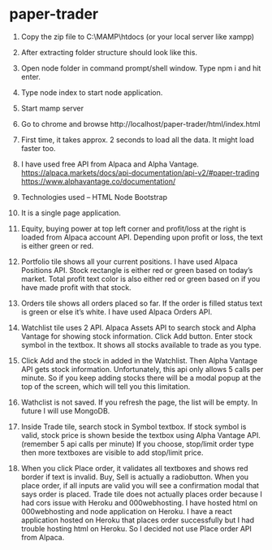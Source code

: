 # paper-trader
1.	Copy the zip file to C:\MAMP\htdocs (or your local server like xampp)
2.	After extracting folder structure should look like this. 
3.	Open node folder in command prompt/shell window. Type npm i and hit enter. 
4.	Type node index to start node application. 
5.	Start mamp server 
6.	Go to chrome and browse http://localhost/paper-trader/html/index.html
7.	First time, it takes approx. 2 seconds to load all the data. It might load faster too.
8.	I have used free API from Alpaca and Alpha Vantage.
https://alpaca.markets/docs/api-documentation/api-v2/#paper-trading
https://www.alphavantage.co/documentation/
9.	Technologies used – HTML Node Bootstrap
10.	 It is a single page application.
11.	Equity, buying power at top left corner and profit/loss at the right is loaded from Alpaca account API. Depending upon profit or loss, the text is either green or red.
12.	Portfolio tile shows all your current positions. I have used Alpaca Positions API. Stock rectangle is either red or green based on today’s market. Total profit text color is also either red or green based on if you have made profit with that stock.
13.	Orders tile shows all orders placed so far. If the order is filled status text is green or else it’s white. I have used Alpaca Orders API.
14.	Watchlist tile uses 2 API. Alpaca Assets API to search stock and Alpha Vantage for showing stock information. Click Add button. Enter stock symbol in the textbox. It shows all stocks available to trade as you type.
 
15.	Click Add and the stock in added in the Watchlist. Then Alpha Vantage API gets stock information. Unfortunately, this api only allows 5 calls per minute. So if you keep adding stocks there will be a modal popup at the top of the screen, which will tell you this limitation.
16.	Wathclist is not saved. If you refresh the page, the list will be empty. In future I will use MongoDB.
17.	Inside Trade tile, search stock in Symbol textbox. If stock symbol is valid, stock price is shown beside the textbox using Alpha Vantage API. (remember 5 api calls per minute) If you choose, stop/limit order type then more textboxes are visible to add stop/limit price.
18.	When you click Place order, it validates all textboxes and shows red border if text is invalid. Buy, Sell is actually a radiobutton. When you place order, if all inputs are valid you will see a confirmation modal that says order is placed. Trade tile does not actually places order because I had cors issue with Heroku and 000webhosting. I have hosted html on 000webhosting and node application on Heroku. I have a react application hosted on Heroku that places order successfully but I had trouble hosting html on Heroku. So I decided not use Place order API from Alpaca.
